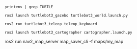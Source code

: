 ```
printenv | grep TURTLE
```
```
ros2 launch turtlebot3_gazebo turtlebot3_world.launch.py
```
```
ros2 run turtlebot3_teleop teleop_keyboard
```

```
ros2 launch turtlebot3_cartographer cartographer.launch.py
```

ros2 run nav2_map_server map_saver_cli -f maps/my_map
